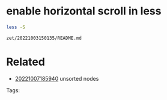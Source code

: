 # enable horizontal scroll in less
```bash
less -S
```

` zet/20221003150135/README.md `

# Related

- [20221007185940](/zet/20221007185940/README.md) unsorted nodes

Tags:

    

